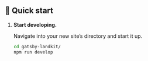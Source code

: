 
## 🚀 Quick start

1.  **Start developing.**

    Navigate into your new site’s directory and start it up.

    ```sh
    cd gatsby-landkit/
    npm run develop
    ```